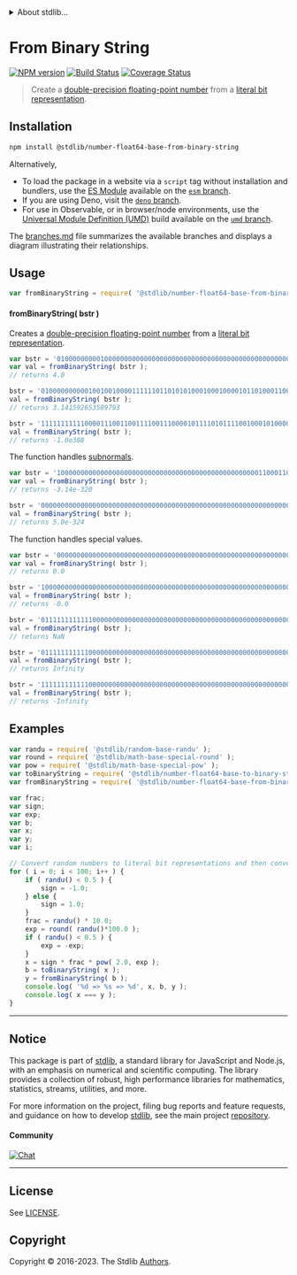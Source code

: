 <!--

@license Apache-2.0

Copyright (c) 2018 The Stdlib Authors.

Licensed under the Apache License, Version 2.0 (the "License");
you may not use this file except in compliance with the License.
You may obtain a copy of the License at

   http://www.apache.org/licenses/LICENSE-2.0

Unless required by applicable law or agreed to in writing, software
distributed under the License is distributed on an "AS IS" BASIS,
WITHOUT WARRANTIES OR CONDITIONS OF ANY KIND, either express or implied.
See the License for the specific language governing permissions and
limitations under the License.

-->


<details>
  <summary>
    About stdlib...
  </summary>
  <p>We believe in a future in which the web is a preferred environment for numerical computation. To help realize this future, we've built stdlib. stdlib is a standard library, with an emphasis on numerical and scientific computation, written in JavaScript (and C) for execution in browsers and in Node.js.</p>
  <p>The library is fully decomposable, being architected in such a way that you can swap out and mix and match APIs and functionality to cater to your exact preferences and use cases.</p>
  <p>When you use stdlib, you can be absolutely certain that you are using the most thorough, rigorous, well-written, studied, documented, tested, measured, and high-quality code out there.</p>
  <p>To join us in bringing numerical computing to the web, get started by checking us out on <a href="https://github.com/stdlib-js/stdlib">GitHub</a>, and please consider <a href="https://opencollective.com/stdlib">financially supporting stdlib</a>. We greatly appreciate your continued support!</p>
</details>

# From Binary String

[![NPM version][npm-image]][npm-url] [![Build Status][test-image]][test-url] [![Coverage Status][coverage-image]][coverage-url] <!-- [![dependencies][dependencies-image]][dependencies-url] -->

> Create a [double-precision floating-point number][ieee754] from a [literal bit representation][@stdlib/number/float64/base/to-binary-string].

<section class="installation">

## Installation

```bash
npm install @stdlib/number-float64-base-from-binary-string
```

Alternatively,

-   To load the package in a website via a `script` tag without installation and bundlers, use the [ES Module][es-module] available on the [`esm` branch][esm-url].
-   If you are using Deno, visit the [`deno` branch][deno-url].
-   For use in Observable, or in browser/node environments, use the [Universal Module Definition (UMD)][umd] build available on the [`umd` branch][umd-url].

The [branches.md][branches-url] file summarizes the available branches and displays a diagram illustrating their relationships.

</section>

<section class="usage">

## Usage

```javascript
var fromBinaryString = require( '@stdlib/number-float64-base-from-binary-string' );
```

#### fromBinaryString( bstr )

Creates a [double-precision floating-point number][ieee754] from a [literal bit representation][@stdlib/number/float64/base/to-binary-string].

```javascript
var bstr = '0100000000010000000000000000000000000000000000000000000000000000';
var val = fromBinaryString( bstr );
// returns 4.0

bstr = '0100000000001001001000011111101101010100010001000010110100011000';
val = fromBinaryString( bstr );
// returns 3.141592653589793

bstr = '1111111111100001110011001111001110000101111010111100100010100000';
val = fromBinaryString( bstr );
// returns -1.0e308
```

The function handles [subnormals][subnormals].

```javascript
var bstr = '1000000000000000000000000000000000000000000000000001100011010011';
var val = fromBinaryString( bstr );
// returns -3.14e-320

bstr = '0000000000000000000000000000000000000000000000000000000000000001';
val = fromBinaryString( bstr );
// returns 5.0e-324
```

The function handles special values.

```javascript
var bstr = '0000000000000000000000000000000000000000000000000000000000000000';
var val = fromBinaryString( bstr );
// returns 0.0

bstr = '1000000000000000000000000000000000000000000000000000000000000000';
val = fromBinaryString( bstr );
// returns -0.0

bstr = '0111111111111000000000000000000000000000000000000000000000000000';
val = fromBinaryString( bstr );
// returns NaN

bstr = '0111111111110000000000000000000000000000000000000000000000000000';
val = fromBinaryString( bstr );
// returns Infinity

bstr = '1111111111110000000000000000000000000000000000000000000000000000';
val = fromBinaryString( bstr );
// returns -Infinity
```

</section>

<!-- /.usage -->

<section class="examples">

## Examples

<!-- eslint no-undef: "error" -->

```javascript
var randu = require( '@stdlib/random-base-randu' );
var round = require( '@stdlib/math-base-special-round' );
var pow = require( '@stdlib/math-base-special-pow' );
var toBinaryString = require( '@stdlib/number-float64-base-to-binary-string' );
var fromBinaryString = require( '@stdlib/number-float64-base-from-binary-string' );

var frac;
var sign;
var exp;
var b;
var x;
var y;
var i;

// Convert random numbers to literal bit representations and then convert them back...
for ( i = 0; i < 100; i++ ) {
    if ( randu() < 0.5 ) {
        sign = -1.0;
    } else {
        sign = 1.0;
    }
    frac = randu() * 10.0;
    exp = round( randu()*100.0 );
    if ( randu() < 0.5 ) {
        exp = -exp;
    }
    x = sign * frac * pow( 2.0, exp );
    b = toBinaryString( x );
    y = fromBinaryString( b );
    console.log( '%d => %s => %d', x, b, y );
    console.log( x === y );
}
```

</section>

<!-- /.examples -->

<!-- Section for related `stdlib` packages. Do not manually edit this section, as it is automatically populated. -->

<section class="related">

</section>

<!-- /.related -->

<!-- Section for all links. Make sure to keep an empty line after the `section` element and another before the `/section` close. -->


<section class="main-repo" >

* * *

## Notice

This package is part of [stdlib][stdlib], a standard library for JavaScript and Node.js, with an emphasis on numerical and scientific computing. The library provides a collection of robust, high performance libraries for mathematics, statistics, streams, utilities, and more.

For more information on the project, filing bug reports and feature requests, and guidance on how to develop [stdlib][stdlib], see the main project [repository][stdlib].

#### Community

[![Chat][chat-image]][chat-url]

---

## License

See [LICENSE][stdlib-license].


## Copyright

Copyright &copy; 2016-2023. The Stdlib [Authors][stdlib-authors].

</section>

<!-- /.stdlib -->

<!-- Section for all links. Make sure to keep an empty line after the `section` element and another before the `/section` close. -->

<section class="links">

[npm-image]: http://img.shields.io/npm/v/@stdlib/number-float64-base-from-binary-string.svg
[npm-url]: https://npmjs.org/package/@stdlib/number-float64-base-from-binary-string

[test-image]: https://github.com/stdlib-js/number-float64-base-from-binary-string/actions/workflows/test.yml/badge.svg?branch=v0.1.0
[test-url]: https://github.com/stdlib-js/number-float64-base-from-binary-string/actions/workflows/test.yml?query=branch:v0.1.0

[coverage-image]: https://img.shields.io/codecov/c/github/stdlib-js/number-float64-base-from-binary-string/main.svg
[coverage-url]: https://codecov.io/github/stdlib-js/number-float64-base-from-binary-string?branch=main

<!--

[dependencies-image]: https://img.shields.io/david/stdlib-js/number-float64-base-from-binary-string.svg
[dependencies-url]: https://david-dm.org/stdlib-js/number-float64-base-from-binary-string/main

-->

[chat-image]: https://img.shields.io/gitter/room/stdlib-js/stdlib.svg
[chat-url]: https://app.gitter.im/#/room/#stdlib-js_stdlib:gitter.im

[stdlib]: https://github.com/stdlib-js/stdlib

[stdlib-authors]: https://github.com/stdlib-js/stdlib/graphs/contributors

[umd]: https://github.com/umdjs/umd
[es-module]: https://developer.mozilla.org/en-US/docs/Web/JavaScript/Guide/Modules

[deno-url]: https://github.com/stdlib-js/number-float64-base-from-binary-string/tree/deno
[umd-url]: https://github.com/stdlib-js/number-float64-base-from-binary-string/tree/umd
[esm-url]: https://github.com/stdlib-js/number-float64-base-from-binary-string/tree/esm
[branches-url]: https://github.com/stdlib-js/number-float64-base-from-binary-string/blob/main/branches.md

[stdlib-license]: https://raw.githubusercontent.com/stdlib-js/number-float64-base-from-binary-string/main/LICENSE

[ieee754]: https://en.wikipedia.org/wiki/IEEE_754-1985

[subnormals]: https://en.wikipedia.org/wiki/Denormal_number

[@stdlib/number/float64/base/to-binary-string]: https://github.com/stdlib-js/number-float64-base-to-binary-string

</section>

<!-- /.links -->
